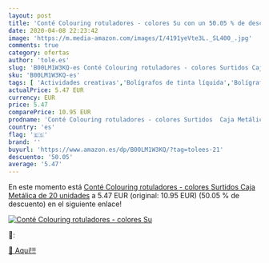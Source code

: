 ```yaml
---
layout: post
title: 'Conté Colouring rotuladores - colores Su con un 50.05 % de descuento'
date: 2020-04-08 22:23:42
image: 'https://m.media-amazon.com/images/I/4191yeVte3L._SL400_.jpg'
comments: true
category: ofertas
author: 'tole.es'
slug: 'B00LM1W3KQ-es Conté Colouring rotuladores - colores Surtidos Caja...'
sku: 'B00LM1W3KQ-es'
tags: [ 'Actividades creativas','Bolígrafos de tinta líquida','Bolígrafos y recambios','Bolígrafos, lápices y útiles de escritura','Juguetes','Juguetes y juegos','Material de educación infantil','Material de escritura y dibujo para niños','Material escolar y educativo','Mosaicos para niños','Oficina y papelería','Pinturas','Rotuladores de colores para niños','Témperas y pinturas para murales','rotuladores', ]
actualPrice: 5.47 EUR
currency: EUR
price: 5.47
comparePrice: 10.95 EUR
prodname: 'Conté Colouring rotuladores - colores Surtidos  Caja Metálica de 20 unidades'
country: 'es'
flag: '🇪🇸'
brand: ''
buyurl: 'https://www.amazon.es/dp/B00LM1W3KQ/?tag=tolees-21'
descuento: '50.05'
average: '5.47'
---
```


En este momento está [Conté Colouring rotuladores - colores Surtidos  Caja Metálica de 20 unidades](https://www.amazon.es/dp/B00LM1W3KQ/?tag=tolees-21) a 5.47 EUR (original: 10.95 EUR) (50.05 %  de descuento) en el siguiente enlace!

[![Conté Colouring rotuladores - colores Su](https://m.media-amazon.com/images/I/4191yeVte3L._SL400_.jpg)](https://www.amazon.es/dp/B00LM1W3KQ/?tag=tolees-21)

🔎:


[🛒 Aquí!!!](https://www.amazon.es/dp/B00LM1W3KQ/?tag=tolees-21)
